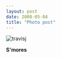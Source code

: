 ```yaml
---
layout: post
date: 2008-05-04
title: "Photo post"
---
```

![travisj](/images/9fe4241bf521e6355c6b358a8795730e1143144ce98d834ef6d0b7161c4c1bbe.jpg)

<b>S'mores</b>